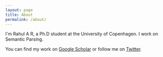 ```yaml
---
layout: page
title: About
permalink: /about/
---
```


I'm Rahul A R, a Ph.D student at the University of Copenhagen. I work on Semantic Parsing.

You can find my work on <a href="https://scholar.google.dk/citations?user=UbcNXvQAAAAJ&hl=en" target="_blank">Google Scholar</a> or follow me on <a href="https://twitter.com/rahul_a_r" target="_blank">Twitter</a>.